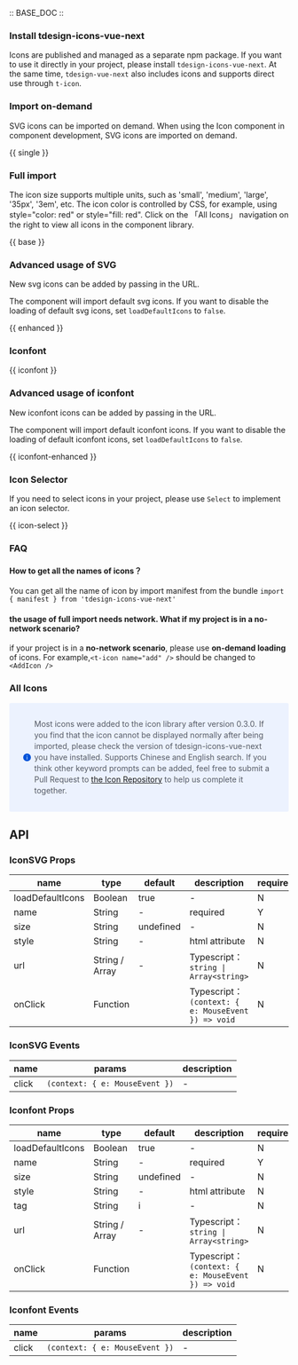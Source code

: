 :: BASE_DOC ::

### Install tdesign-icons-vue-next

Icons are published and managed as a separate npm package. If you want to use it directly in your project, please install `tdesign-icons-vue-next`. At the same time, `tdesign-vue-next` also includes icons and supports direct use through `t-icon`.

### Import on-demand

SVG icons can be imported on demand. When using the Icon component in component development, SVG icons are imported on demand.

{{ single }}
### Full import

The icon size supports multiple units, such as 'small', 'medium', 'large', '35px', '3em', etc. 
The icon color is controlled by CSS, for example, using style="color: red" or style="fill: red". 
Click on the 「All Icons」 navigation on the right to view all icons in the component library.

{{ base }}



### Advanced usage of SVG

New svg icons can be added by passing in the URL. 

The component will import default svg icons. If you want to disable the loading of default svg icons, set `loadDefaultIcons` to `false`.

{{ enhanced }}

### Iconfont

{{ iconfont }}

### Advanced usage of iconfont

New iconfont icons can be added by passing in the URL. 

The component will import default iconfont icons. If you want to disable the loading of default iconfont icons, set `loadDefaultIcons` to `false`.


{{ iconfont-enhanced }}

### Icon Selector

If you need to select icons in your project, please use `Select` to implement an icon selector.

{{ icon-select }}

### FAQ

#### How to get all the names of icons？

You can get all the name of icon by import manifest from the bundle `import { manifest } from 'tdesign-icons-vue-next'`

#### the usage of full import needs network. What if my project is in a no-network scenario?

if your project is in a **no-network scenario**, please use **on-demand loading** of icons. For example,`<t-icon name="add" />` should be changed to `<AddIcon />`
### All Icons

<div style="background: #ecf2fe; display: flex; align-items: center; line-height: 20px; padding: 14px 24px; border-radius: 3px; color: #555a65;margin:16px 0">
  <svg fill="none" viewBox="0 0 16 16" width="16px" height="16px" style="margin-right: 5px">
    <path fill="#0052d9" d="M8 15A7 7 0 108 1a7 7 0 000 14zM7.4 4h1.2v1.2H7.4V4zm.1 2.5h1V12h-1V6.5z" fillOpacity="0.9"></path>
  </svg>
<p style="flex:1">Most icons were added to the icon library after version 0.3.0. If you find that the icon cannot be displayed normally after being imported, please check the version of tdesign-icons-vue-next you have installed. Supports Chinese and English search. If you think other keyword prompts can be added, feel free to submit a Pull Request to <a href="https://github.com/Tencent/tdesign-icons/blob/develop/packages/view/src/manifest.js" target="_blank"> the Icon Repository</a> to help us complete it together. </p>
</div>


<td-icons-view />

## API

### IconSVG Props

name | type | default | description | required
-- | -- | -- | -- | --
loadDefaultIcons | Boolean | true | \- | N
name | String | - | required | Y
size | String | undefined | \- | N
style | String | - | html attribute | N
url | String / Array | - | Typescript：`string \| Array<string>` | N
onClick | Function |  | Typescript：`(context: { e: MouseEvent }) => void`<br/> | N

### IconSVG Events

name | params | description
-- | -- | --
click | `(context: { e: MouseEvent })` | \-

### Iconfont Props

name | type | default | description | required
-- | -- | -- | -- | --
loadDefaultIcons | Boolean | true | \- | N
name | String | - | required | Y
size | String | undefined | \- | N
style | String | - | html attribute | N
tag | String | i | \- | N
url | String / Array | - | Typescript：`string \| Array<string>` | N
onClick | Function |  | Typescript：`(context: { e: MouseEvent }) => void`<br/> | N

### Iconfont Events

name | params | description
-- | -- | --
click | `(context: { e: MouseEvent })` | \-
